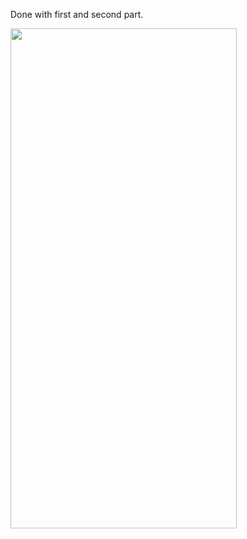 Done with first and second part.

<img src="https://media.giphy.com/media/yVel09Ws8yKk2E4uN3/giphy.gif" width="362" height="800" />
